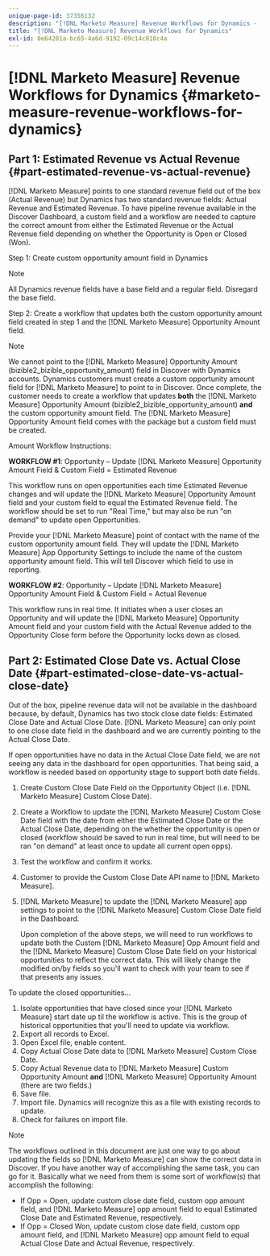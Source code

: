 ```yaml
---
unique-page-id: 37356132
description: "[!DNL Marketo Measure] Revenue Workflows for Dynamics - [!DNL Marketo Measure] - Product Documentation"
title: "[!DNL Marketo Measure] Revenue Workflows for Dynamics"
exl-id: 0e64201a-bc65-4a6d-9192-09c14c810c4a
---
```

# [!DNL Marketo Measure] Revenue Workflows for Dynamics {#marketo-measure-revenue-workflows-for-dynamics}

## Part 1: Estimated Revenue vs Actual Revenue {#part-estimated-revenue-vs-actual-revenue}

[!DNL Marketo Measure] points to one standard revenue field out of the box (Actual Revenue) but Dynamics has two standard revenue fields: Actual Revenue and Estimated Revenue. To have pipeline revenue available in the Discover Dashboard, a custom field and a workflow are needed to capture the correct amount from either the Estimated Revenue or the Actual Revenue field depending on whether the Opportunity is Open or Closed (Won).

Step 1: Create custom opportunity amount field in Dynamics

>[!NOTE]
>
>All Dynamics revenue fields have a base field and a regular field. Disregard the base field.

Step 2: Create a workflow that updates both the custom opportunity amount field created in step 1 and the [!DNL Marketo Measure] Opportunity Amount field.

>[!NOTE]
>
>We cannot point to the [!DNL Marketo Measure] Opportunity Amount (bizible2_bizible_opportunity_amount) field in Discover with Dynamics accounts. Dynamics customers must create a custom opportunity amount field for [!DNL Marketo Measure] to point to in Discover. Once complete, the customer needs to create a workflow that updates **both** the [!DNL Marketo Measure] Opportunity Amount (bizible2_bizible_opportunity_amount) **and** the custom opportunity amount field. The [!DNL Marketo Measure] Opportunity Amount field comes with the package but a custom field must be created.

Amount Workflow Instructions:

**WORKFLOW #1**: Opportunity – Update [!DNL Marketo Measure] Opportunity Amount Field & Custom Field = Estimated Revenue

This workflow runs on open opportunities each time Estimated Revenue changes and will update the [!DNL Marketo Measure] Opportunity Amount field and your custom field to equal the Estimated Revenue field. The workflow should be set to run "Real Time," but may also be run "on demand" to update open Opportunities.

Provide your [!DNL Marketo Measure] point of contact with the name of the custom opportunity amount field. They will update the [!DNL Marketo Measure] App Opportunity Settings to include the name of the custom opportunity amount field. This will tell Discover which field to use in reporting.

**WORKFLOW #2**: Opportunity – Update [!DNL Marketo Measure] Opportunity Amount Field & Custom Field = Actual Revenue

This workflow runs in real time. It initiates when a user closes an Opportunity and will update the [!DNL Marketo Measure] Opportunity Amount field and your custom field with the Actual Revenue added to the Opportunity Close form before the Opportunity locks down as closed.

## Part 2: Estimated Close Date vs. Actual Close Date {#part-estimated-close-date-vs-actual-close-date}

Out of the box, pipeline revenue data will not be available in the dashboard because, by default, Dynamics has two stock close date fields: Estimated Close Date and Actual Close Date. [!DNL Marketo Measure] can only point to one close date field in the dashboard and we are currently pointing to the Actual Close Date.

If open opportunities have no data in the Actual Close Date field, we are not seeing any data in the dashboard for open opportunities. That being said, a workflow is needed based on opportunity stage to support both date fields.

1. Create Custom Close Date Field on the Opportunity Object (i.e. [!DNL Marketo Measure] Custom Close Date).
1. Create a Workflow to update the [!DNL Marketo Measure] Custom Close Date field with the date from either the Estimated Close Date or the Actual Close Date, depending on the whether the opportunity is open or closed (workflow should be saved to run in real time, but will need to be ran "on demand" at least once to update all current open opps).
1. Test the workflow and confirm it works.
1. Customer to provide the Custom Close Date API name to [!DNL Marketo Measure].
1. [!DNL Marketo Measure] to update the [!DNL Marketo Measure] app settings to point to the [!DNL Marketo Measure] Custom Close Date field in the Dashboard.

   Upon completion of the above steps, we will need to run workflows to update both the Custom [!DNL Marketo Measure] Opp Amount field and the [!DNL Marketo Measure] Custom Close Date field on your historical opportunities to reflect the correct data. This will likely change the modified on/by fields so you'll want to check with your team to see if that presents any issues.

To update the closed opportunities...

1. Isolate opportunities that have closed since your [!DNL Marketo Measure] start date up til the workflow is active. This is the group of historical opportunities that you'll need to update via workflow.
1. Export all records to Excel.
1. Open Excel file, enable content.
1. Copy Actual Close Date data to [!DNL Marketo Measure] Custom Close Date.
1. Copy Actual Revenue data to [!DNL Marketo Measure] Custom Opportunity Amount **and** [!DNL Marketo Measure] Opportunity Amount (there are two fields.)
1. Save file.
1. Import file. Dynamics will recognize this as a file with existing records to update.
1. Check for failures on import file.

>[!NOTE]
>
>The workflows outlined in this document are just one way to go about updating the fields so [!DNL Marketo Measure] can show the correct data in Discover. If you have another way of accomplishing the same task, you can go for it. Basically what we need from them is some sort of workflow(s) that accomplish the following:
>
> * If Opp = Open, update custom close date field, custom opp amount field, and [!DNL Marketo Measure] opp amount field to equal Estimated Close Date and Estimated Revenue, respectively.
> * If Opp = Closed Won, update custom close date field, custom opp amount field, and [!DNL Marketo Measure] opp amount field to equal Actual Close Date and Actual Revenue, respectively.
